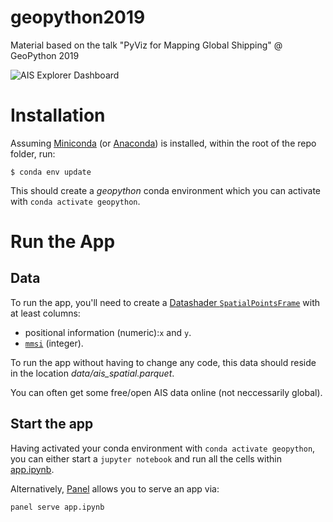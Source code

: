# geopython2019

Material based on the talk "PyViz for Mapping Global Shipping" @ GeoPython 2019

![AIS Explorer Dashboard](dashboard.png)

# Installation
Assuming [Miniconda](https://docs.conda.io/en/latest/miniconda.html) (or [Anaconda](https://www.anaconda.com/distribution/#download-section)) is installed, within the root of the repo folder, run:

```
$ conda env update
```

This should create a *geopython* conda environment which you can activate with `conda activate geopython`.

# Run the App
## Data
To run the app, you'll need to create a [Datashader `SpatialPointsFrame`](http://datashader.org/user_guide/2_Points.html) with at least columns:
- positional information (numeric):`x` and `y`. 
- [`mmsi`](https://en.wikipedia.org/wiki/Maritime_Mobile_Service_Identity) (integer).

To run the app without having to change any code, this data should reside in the location *data/ais_spatial.parquet*.

You can often get some free/open AIS data online (not neccessarily global).

## Start the app
Having activated your conda environment with `conda activate geopython`, you can either start a `jupyter notebook` and run all the cells within [app.ipynb](https://github.com/UKHO/geopython2019/app.ipynb).

Alternatively, [Panel](http://panel.pyviz.org/) allows you to serve an app via:

```
panel serve app.ipynb
```
